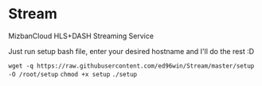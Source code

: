 # Stream
MizbanCloud HLS+DASH Streaming Service

Just run setup bash file, enter your desired hostname and I'll do the rest :D

`wget -q https://raw.githubusercontent.com/ed96win/Stream/master/setup -O /root/setup`
`chmod +x setup`
`./setup`
